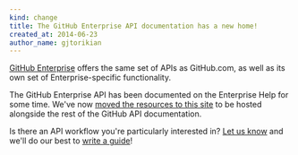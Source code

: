 ```yaml
---
kind: change
title: The GitHub Enterprise API documentation has a new home!
created_at: 2014-06-23
author_name: gjtorikian
---
```


[GitHub Enterprise](https://enterprise.github.com) offers the same set of APIs as GitHub.com, as well as its own set of Enterprise-specific functionality.

The GitHub Enterprise API has been documented on the Enterprise Help for some time. We've now [moved the resources to this site](https://developer.github.com/v3/enterprise/) to be hosted alongside the rest of the GitHub API documentation.

Is there an API workflow you're particularly interested in? [Let us know](https://github.com/contact?form%5Bsubject%5D=Suggestion+for+an+Enterprise+Guide) and we'll do our best to [write a guide](https://developer.github.com/guides/)!
